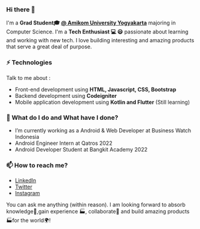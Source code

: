 ### Hi there 👋
I'm a **Grad Student🎓 [@ Amikom University Yogyakarta](https://home.amikom.ac.id/)** majoring in Computer Science. I'm a **Tech Enthusiast 💻 😃** passionate about learning and working with new tech. I love building interesting and amazing products that serve a great deal of purpose.

### ⚡ Technologies
Talk to me about :
- Front-end development using **HTML, Javascript, CSS, Bootstrap**
- Backend development using **Codeigniter**
- Mobile application development using **Kotlin and Flutter** (Still learning)

### 🌱 What do I do and What have I done?
- I’m currently working as a Android & Web Developer at Business Watch Indonesia
- Android Engineer Intern at Qatros 2022
- Android Developer Student at Bangkit Academy 2022

### 📫 How to reach me?
- [LinkedIn](https://www.linkedin.com/in/arif-wahyu-prasetyo/)
- [Twitter](https://twitter.com/arifwahyuu_)
- [Instagram](https://instagram.com/arifwahyuu_)

You can ask me anything (within reason). I am looking forward to absorb knowledge🧠,gain experience 🏭, collaborate🤝 and build amazing products 🏭for the world🌍!

<!--
**arifwp/arifwp** is a ✨ _special_ ✨ repository because its `README.md` (this file) appears on your GitHub profile.

Here are some ideas to get you started:

- 🔭 I’m currently working on ...
- 🌱 I’m currently learning ...
- 👯 I’m looking to collaborate on ...
- 🤔 I’m looking for help with ...
- 💬 Ask me about ...
- 📫 How to reach me: ...
- 😄 Pronouns: ...
- ⚡ Fun fact: ...
-->
